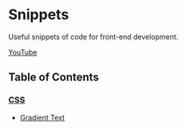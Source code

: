 # Snippets

Useful snippets of code for front-end development.

[YouTube](https://www.youtube.com/channel/UCUXw7VQLJaxCRr_MnOm5ynQ)

## Table of Contents

### [CSS](#css)

- [Gradient Text](css/gradient-text)
